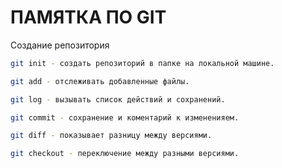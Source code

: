 # ПАМЯТКА ПО GIT

Создание репозитория 

```sh
git init - создать репозиторий в папке на локальной машине.
```
```sh
git add - отслеживать добавленные файлы.
```
```sh
git log - вызывать список действий и сохранений.
```
```sh
git commit - сохранение и коментарий к измененияем.
```
```sh
git diff - показывает разницу между версиями.
```
```sh
git checkout - переключение между разными версиями.
```
